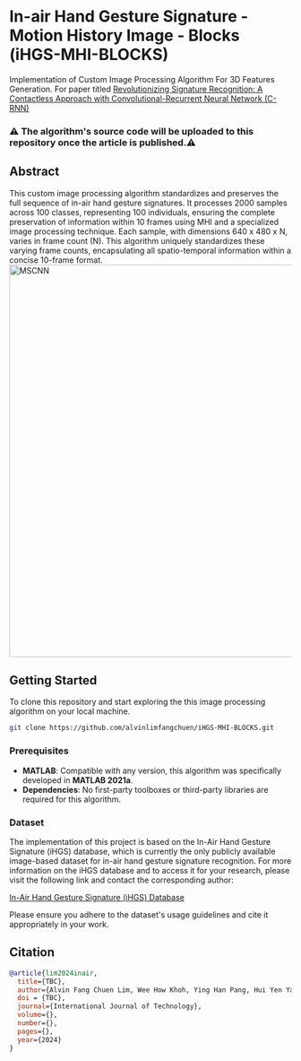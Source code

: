 # In-air Hand Gesture Signature - Motion History Image - Blocks (iHGS-MHI-BLOCKS)
Implementation of Custom Image Processing Algorithm For 3D Features Generation. For paper titled [Revolutionizing Signature Recognition: A Contactless Approach with Convolutional-Recurrent Neural Network (C-RNN)]([https://joiv.org/index.php/joiv/article/view/2359](https://doi.org/10.14716/ijtech.v15i4.6744))

### ⚠️ The algorithm's source code will be uploaded to this repository once the article is published.⚠️
## Abstract
This custom image processing algorithm standardizes and preserves the full sequence of in-air hand gesture signatures. It processes 2000 samples across 100 classes, representing 100 individuals, ensuring the complete preservation of information within 10 frames using MHI and a specialized image processing technique. Each sample, with dimensions 640 x 480 x N, varies in frame count (N). This algorithm uniquely standardizes these varying frame counts, encapsulating all spatio-temporal information within a concise 10-frame format.
<img src="https://alvinlfc.com/image/iHGS-MHI-BLOCKS.jpg" width="600" height="700" alt="MSCNN">

## Getting Started

To clone this repository and start exploring the this image processing algorithm on your local machine.

```bash
git clone https://github.com/alvinlimfangchuen/iHGS-MHI-BLOCKS.git
```

### Prerequisites

- **MATLAB**: Compatible with any version,  this algorithm was specifically developed in **MATLAB 2021a**.
- **Dependencies**: No first-party toolboxes or third-party libraries are required for this algorithm.



### Dataset

The implementation of this project is based on the In-Air Hand Gesture Signature (iHGS) database, which is currently the only publicly available image-based dataset for in-air hand gesture signature recognition.
For more information on the iHGS database and to access it for your research, please visit the following link and contact the corresponding author:

[In-Air Hand Gesture Signature (iHGS) Database](https://www.ncbi.nlm.nih.gov/pmc/articles/PMC10439358/)

Please ensure you adhere to the dataset's usage guidelines and cite it appropriately in your work.

## Citation

```bibtex
@article{lim2024inair,
  title={TBC},
  author={Alvin Fang Chuen Lim, Wee How Khoh, Ying Han Pang, Hui Yen Yap},
  doi = {TBC},
  journal={International Journal of Technology},
  volume={},
  number={},
  pages={},
  year={2024}
}
```
